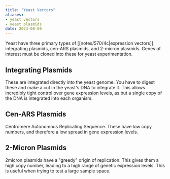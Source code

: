 ```yaml
---
title: "Yeast Vectors"
aliases: 
- yeast vectors
- yeast plasmids
date: 2023-08-09
---
```

Yeast have three primary types of [[notes/570/4c|expression vectors]]: integrating plasmids, cen-ARS plasmids, and 2-micron plasmids. Genes of interest must be cloned into these for yeast experimentation.

## Integrating Plasmids
These are integrated directly into the yeast genome. You have to digest these and make a cut in the yeast's DNA to integrate it. This allows incredibly tight control over gene expression levels, as but a single copy of the DNA is integrated into each organism.

## Cen-ARS Plasmids
Centromere Autonomous Replicating Sequence. These have low copy numbers, and therefore a low spread in gene expression levels.

## 2-Micron Plasmids
2micron plasmids have a "greedy" origin of replication. This gives them a high copy number, leading to a high range of genetic expression levels. This is useful when trying to test a large sample space.


[^Baghban]: Baghban, R., Farajnia, S., Rajabibazl, M., Ghasemi, Y., Mafi, A., Hoseinpoor, R., Rahbarnia, L., and Aria, M. (2019). Yeast Expression Systems: Overview and Recent Advances. Mol Biotechnol _61_, 365–384. [10.1007/s12033-019-00164-8](https://doi.org/10.1007/s12033-019-00164-8).